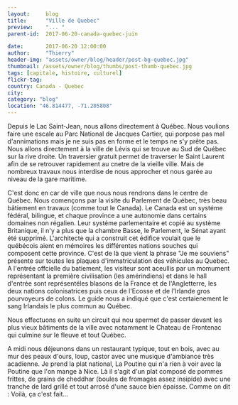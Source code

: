```yaml
---
layout:     blog
title:      "Ville de Quebec"
preview:    "... "
parent-id:  2017-06-20-canada-quebec-juin

date:       2017-06-20 12:00:00
author:     "Thierry"
header-img: "assets/owner/blog/header/post-bg-quebec.jpg"
thumbnail: /assets/owner/blog/thumbs/post-thumb-quebec.jpg
tags: [capitale, histoire, culturel]
flickr-tag: 
country: Canada - Quebec
city: 
category: "blog"
location: "46.814477, -71.205808"
---
```


Depuis le Lac Saint-Jean, nous allons directement à Québec. Nous voulions faire une escale au Parc National de Jacques Cartier, qui porpose pas mal d'annimations mais je ne suis pas en forme et le temps ne s'y prête pas. Nous allons directement à la ville de Lévis qui se trouve au Sud de Québec sur la rive droite. Un traversier gratuit permet de traverser le Saint Laurent afin de se retrouver rapidement au cnetre de la vieille ville. Mais de nombreux travaux nous interdise de nous approcher et nous garée au niveau de la gare maritime. 

C'est donc en car de ville que nous nous rendrons dans le centre de Québec. Nous començons par la visite du Parlement de Québec, très beau bâtiement en travaux (comme tout le Canada). Le Canada est un systéme fédéral, bilingue, et chaque province a une autonomie dans certains domaines non régalien. Leur systéme parlementaire et copié au système Britanique, il n'y a plus que la chambre Basse, le Parlement, le Sénat ayant été supprimé. L'architecte qui a construit cet édifice voulait que le québécois aient en mémoires les différentes nations souches qui composent cette province. C'est de là que vient la phrase "Je me souviens" présente sur toutes les plaques d'immatriculation des véhicules au Quebec. A l'entrée offcielle du batiement, les visiteur sont aceullis par un momument représentant la première civilisation (les amérindiens) et dans le hall d'entrée sont représentéles blasons de la France et de l'Angletterre, les deux nations colonisatrices puis ceux de l'Ecosse et de l'Irlande gros pourvoyeurs de colons. Le guide nous a indiqué que c'est certaienement le sang Irlandais le plus commun au Québec.

Nous effectuons en suite un circuit qui nou spermet de passer devant les plus vieux bâtiments de la ville avec notamment le Chateau de Frontenac qui culmine sur le fleuve et tout Québec.

A midi nous déjeunons dans un restaurant typique, tout en bois, avec au mur des peaux d'ours, loup, castor avec une musique d'ambiance très acadienne. Je prend la plat national, La Poutine qui n'a rien à voir avec la Poutine que l'on mange à Nice. Là il s'agit d'un plat composé de pommes frittes, de grains de cheddhar (boules de fromages assez insipide) avec une tranche de lard grillé et tout arrosé d'une sauce bien épaisse. Comme on dit : Voilà, ça c'est fait...
